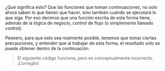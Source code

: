 ¿Qué significa esto? Que las funciones que toman continuaciones, no solo ahora saben lo que tienen que hacer, sino también cuándo se ejecutará lo que siga. Por eso decimos que una función escrita de esta forma tiene, además de la lógica de negocio, control de flujo (o simplemente llamado control).

Peeeero, para que esto sea realmente posible, tenemos que tomar ciertas precauciones, y entender que al trabajar de esta forma, el resultado solo se puede obtener dentro de la continuación.

> El siguiente código funciona, pero es conceptualmente incorrecto. ¡Corregilo!

